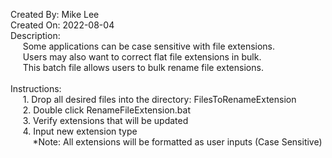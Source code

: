 Created By: Mike Lee\
Created On: 2022-08-04\
Description:\
&nbsp;&nbsp;&nbsp;&nbsp; Some applications can be case sensitive with file extensions.\
&nbsp;&nbsp;&nbsp;&nbsp; Users may also want to correct flat file extensions in bulk.\
&nbsp;&nbsp;&nbsp;&nbsp; This batch file allows users to bulk rename file extensions.
<br /> <br />
Instructions:\
&nbsp;&nbsp;&nbsp;&nbsp; 1. Drop all desired files into the directory: FilesToRenameExtension\
&nbsp;&nbsp;&nbsp;&nbsp; 2. Double click RenameFileExtension.bat\
&nbsp;&nbsp;&nbsp;&nbsp; 3. Verify extensions that will be updated\
&nbsp;&nbsp;&nbsp;&nbsp; 4. Input new extension type\
&nbsp;&nbsp;&nbsp;&nbsp;&nbsp;&nbsp;&nbsp;&nbsp; *Note: All extensions will be formatted as user inputs (Case Sensitive)
